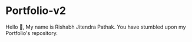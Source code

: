# Portfolio-v2

Hello :wave:, My name is Rishabh Jitendra Pathak. You have stumbled upon my Portfolio's repository.
